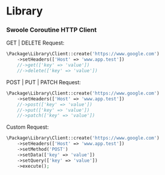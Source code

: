 # Library

### Swoole Coroutine HTTP Client

GET | DELETE Request:
```php
\Package\Library\Client::create('https://www.google.com')
    ->setHeaders(['Host' => 'www.app.test'])
    //->get(['key' => 'value'])
    //->delete(['key' => 'value'])
```

POST | PUT | PATCH Request:
```php
\Package\Library\Client::create('https://www.google.com')
    ->setHeaders(['Host' => 'www.app.test'])
    //->post(['key' => 'value'])
    //->put(['key' => 'value'])
    //->patch(['key' => 'value'])
```

Custom Request:
```php
\Package\Library\Client::create('https://www.google.com')
    ->setHeaders(['Host' => 'www.app.test'])
    ->setMethod('POST')
    ->setData(['key' => 'value'])
    ->setQuery(['key' => 'value'])
    ->execute();   
```